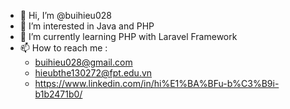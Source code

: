 - 👋 Hi, I’m @buihieu028
- 👀 I’m interested in Java and PHP
- 🌱 I’m currently learning PHP with Laravel Framework
- 📫 How to reach me :
   + buihieu028@gmail.com
   + hieubthe130272@fpt.edu.vn
   + https://www.linkedin.com/in/hi%E1%BA%BFu-b%C3%B9i-b1b2471b0/

<!---
buihieu028/buihieu028 is a ✨ special ✨ repository because its `README.md` (this file) appears on your GitHub profile.
You can click the Preview link to take a look at your changes.
--->
